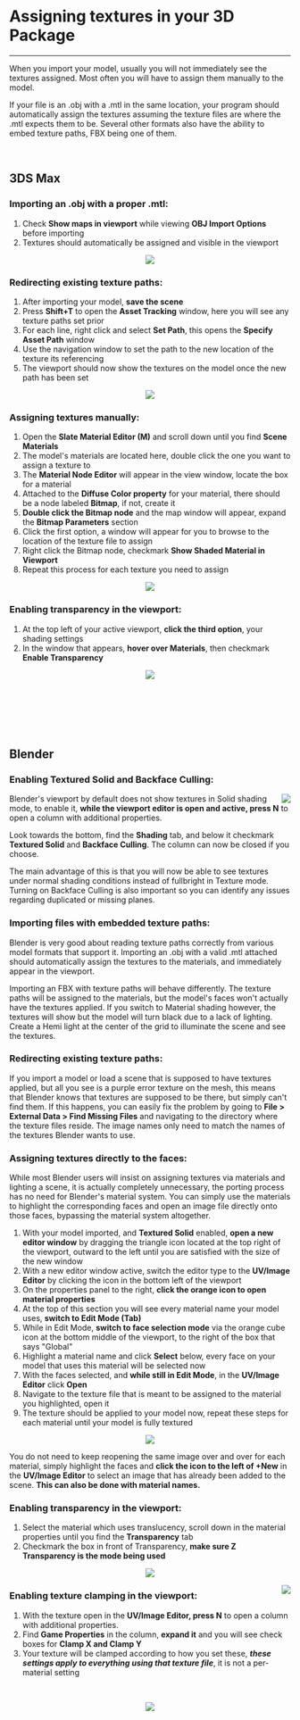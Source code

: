 
# Assigning textures in your 3D Package
-----

When you import your model, usually you will not immediately see the textures assigned.
Most often you will have to assign them manually to the model.

If your file is an .obj with a .mtl in the same location, your program should automatically assign the textures assuming the texture files are where the .mtl expects them to be. Several other formats also have the ability to embed texture paths, FBX being one of them.
 

 
## 3DS Max

### Importing an .obj with a proper .mtl:

1. Check **Show maps in viewport** while viewing **OBJ Import Options** before importing
2. Textures should automatically be assigned and visible in the viewport

<p align="center"> 
<img src="img/max_obj_import.png">
</p>

### Redirecting existing texture paths:

1. After importing your model, **save the scene**
2. Press **Shift+T** to open the **Asset Tracking** window, here you will see any texture paths set prior
3. For each line, right click and select **Set Path**, this opens the **Specify Asset Path** window
4. Use the navigation window to set the path to the new location of the texture its referencing
5. The viewport should now show the textures on the model once the new path has been set

<p align="center"> 
<img src="img/max_pathfix.png">
</p>

### Assigning textures manually:

1. Open the **Slate Material Editor (M)** and scroll down until you find **Scene Materials**
2. The model's materials are located here, double click the one you want to assign a texture to
3. The **Material Node Editor** will appear in the view window, locate the box for a material
4. Attached to the **Diffuse Color property** for your material, there should be a node labeled **Bitmap**, if not, create it
5. **Double click the Bitmap node** and the map window will appear, expand the **Bitmap Parameters** section
6. Click the first option, a window will appear for you to browse to the location of the texture file to assign
7. Right click the Bitmap node, checkmark **Show Shaded Material in Viewport**
8. Repeat this process for each texture you need to assign

<p align="center"> 
<img src="img/max_materials.png">
</p>

### Enabling transparency in the viewport:

1. At the top left of your active viewport, **click the third option**, your shading settings
2. In the window that appears, **hover over Materials**, then checkmark **Enable Transparency**

<p align="center"> 
<img src="img/max_transparency.png">
</p>
 

 

 
## Blender

### Enabling Textured Solid and Backface Culling:

<img src="img/blender_shading.png" align=right />

Blender's viewport by default does not show textures in Solid shading mode, to enable it, **while the viewport editor is open and active, press N** to open a column with additional properties.

Look towards the bottom, find the **Shading** tab, and below it checkmark **Textured Solid** and **Backface Culling**. The column can now be closed if you choose.

The main advantage of this is that you will now be able to see textures under normal shading conditions instead of fullbright in Texture mode. Turning on Backface Culling is also important so you can identify any issues regarding duplicated or missing planes.

### Importing files with embedded texture paths:

Blender is very good about reading texture paths correctly from various model formats that support it. Importing an .obj with a valid .mtl attached should automatically assign the textures to the materials, and immediately appear in the viewport.

Importing an FBX with texture paths will behave differently. The texture paths will be assigned to the materials, but the model's faces won't actually have the textures applied. If you switch to Material shading however, the textures will show but the model will turn black due to a lack of lighting. Create a Hemi light at the center of the grid to illuminate the scene and see the textures.

### Redirecting existing texture paths:

If you import a model or load a scene that is supposed to have textures applied, but all you see is a purple error texture on the mesh, this means that Blender knows that textures are supposed to be there, but simply can't find them. If this happens, you can easily fix the problem by going to **File > External Data > Find Missing Files** and navigating to the directory where the texture files reside. The image names only need to match the names of the textures Blender wants to use.

### Assigning textures directly to the faces:

While most Blender users will insist on assigning textures via materials and lighting a scene, it is actually completely unnecessary, the porting process has no need for Blender's material system. You can simply use the materials to highlight the corresponding faces and open an image file directly onto those faces, bypassing the material system altogether.

1. With your model imported, and **Textured Solid** enabled, **open a new editor window** by dragging the triangle icon located at the top right of the viewport, outward to the left until you are satisfied with the size of the new window
2. With a new editor window active, switch the editor type to the **UV/Image Editor** by clicking the icon in the bottom left of the viewport
3. On the properties panel to the right, **click the orange icon to open material properties**
4. At the top of this section you will see every material name your model uses, **switch to Edit Mode (Tab)**
5. While in Edit Mode, **switch to face selection mode** via the orange cube icon at the bottom middle of the viewport, to the right of the box that says "Global"
6. Highlight a material name and click **Select** below, every face on your model that uses this material will be selected now
7. With the faces selected, and **while still in Edit Mode**, in the **UV/Image Editor** click **Open**
8. Navigate to the texture file that is meant to be assigned to the material you highlighted, open it
9. The texture should be applied to your model now, repeat these steps for each material until your model is fully textured

<p align="center"> 
<img src="img/blender_textures.gif">
</p>

You do not need to keep reopening the same image over and over for each material, simply highlight the faces and **click the icon to the left of +New** in the **UV/Image Editor** to select an image that has already been added to the scene. **This can also be done with material names.**

### Enabling transparency in the viewport:

1. Select the material which uses translucency, scroll down in the material properties until you find the **Transparency** tab
2. Checkmark the box in front of Transparency, **make sure Z Transparency is the mode being used**

<p align="center"> 
<img src="img/blender_transparency.png">
</p>

<img src="img/blender_clamping.png" align=right />

### Enabling texture clamping in the viewport:

1. With the texture open in the **UV/Image Editor, press N** to open a column with additional properties.
2. Find **Game Properties** in the column, **expand it** and you will see check boxes for **Clamp X and Clamp Y**
3. Your texture will be clamped according to how you set these, _**these settings apply to everything using that texture file**_, it is not a per-material setting
 
 
  
<p align="center"> 
<img src="img/blender_clamping.gif">
</p>
